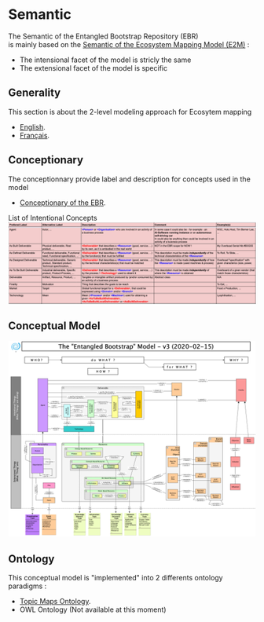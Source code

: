 Semantic
==

The Semantic of the Entangled Bootstrap Repository (EBR)     
is mainly based on the <a href="https://github.com/iPlumb3r/EcosystemMappingModel/tree/master/1_Semantic">Semantic of the Ecosystem Mapping Model (E2M)</a> : 
* The intensional facet of the model is stricly the same
* The extensional facet of the model is specific

Generality
-
This section is about the 2-level modeling approach for Ecosytem mapping
* <a href="https://github.com/iPlumb3r/EcosystemMappingModel/blob/master/1_Semantic/ReasonWhyA2-LevelModel_EN.md">English</a>.
* <a href="https://github.com/iPlumb3r/EcosystemMappingModel/blob/master/1_Semantic/ReasonWhyA2-LevelModel_FR.md">Français</a>.

Conceptionary
-
The conceptionnary provide label and description for concepts used in the model
* <a href="https://docs.google.com/spreadsheets/d/19F5RKX3Jg7xKRgc6FDe4GP9RVMZ2IBdWvcVB1bqZKdI">Conceptionary of the EBR</a>.  

List of Intentional Concepts
![Intentional Concepts](https://github.com/iPlumb3r/EntangledBootstrap/blob/master/images/IntentionalConcepts_2020-02-16.png)

Conceptual Model
-
![Semantic Model](https://github.com/iPlumb3r/EntangledBootstrap/blob/master/images/SemanticModel_2020-02-15.png)

Ontology
-
This conceptual model is "implemented" into 2 differents ontology paradigms : 
* <a href="https://github.com/iPlumb3r/EntangledBootstrap/blob/master/1_Semantic/TM-Ontology.md">Topic Maps Ontology</a>.
* OWL Ontology (Not available at this moment)

